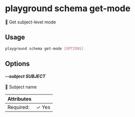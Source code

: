 # playground schema get-mode

🔏 Get subject-level mode

## Usage

```bash
playground schema get-mode [OPTIONS]
```

## Options

#### *--subject SUBJECT*

📛 Subject name

| Attributes      | &nbsp;
|-----------------|-------------
| Required:       | ✓ Yes


